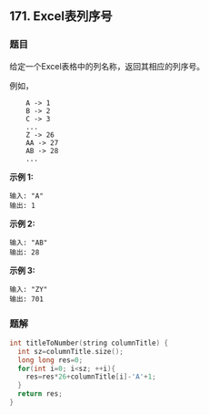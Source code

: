 ## 171. Excel表列序号

### 题目

给定一个Excel表格中的列名称，返回其相应的列序号。

例如，

```
    A -> 1
    B -> 2
    C -> 3
    ...
    Z -> 26
    AA -> 27
    AB -> 28 
    ...
```

**示例 1:**

```
输入: "A"
输出: 1
```

**示例 2:**

```
输入: "AB"
输出: 28
```

**示例 3:**

```
输入: "ZY"
输出: 701
```

### 题解

```cpp
int titleToNumber(string columnTitle) {
  int sz=columnTitle.size();
  long long res=0;
  for(int i=0; i<sz; ++i){
    res=res*26+columnTitle[i]-'A'+1;
  }
  return res;
}
```